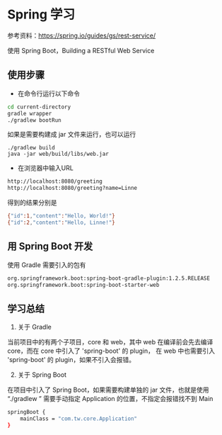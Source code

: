 Spring 学习
==============

参考资料：https://spring.io/guides/gs/rest-service/

使用 Spring Boot，Building a RESTful Web Service

## 使用步骤

- 在命令行运行以下命令

```bash
cd current-directory
gradle wrapper
./gradlew bootRun
```

如果是需要构建成 jar 文件来运行，也可以运行

```
./gradlew build
java -jar web/build/libs/web.jar
```

- 在浏览器中输入URL

```bash
http://localhost:8080/greeting
http://localhost:8080/greeting?name=Linne
```

得到的结果分别是

```bash
{"id":1,"content":"Hello, World!"}
{"id":2,"content":"Hello, Linne!"}
```

## 用 Spring Boot 开发

使用 Gradle 需要引入的包有

```bash
org.springframework.boot:spring-boot-gradle-plugin:1.2.5.RELEASE
org.springframework.boot:spring-boot-starter-web
```


## 学习总结

1. 关于 Gradle
 
当前项目中的有两个子项目，core 和 web，其中 web 在编译前会先去编译 core，而在 core 中引入了 'spring-boot' 的 plugin， 在 web 中也需要引入 'spring-boot' 的 plugin，如果不引入会报错。

2. 关于 Spring Boot

在项目中引入了 Spring Boot，如果需要构建单独的 jar 文件，也就是使用 “./gradlew ” 需要手动指定 Application 的位置，不指定会报错找不到 Main 

```bash
springBoot {
    mainClass = "com.tw.core.Application"
}
```




